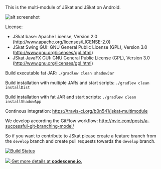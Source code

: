 This is the multi-module of JSkat and JSkat on Android.

![alt screenshot](http://jskat.org/img/jskat_0.7_bidding.png)

License: 
* JSkat base: Apache License, Version 2.0 (http://www.apache.org/licenses/LICENSE-2.0) 
* JSkat Swing GUI: GNU General Public License (GPL), Version 3.0 (http://www.gnu.org/licenses/gpl.html)
* JSkat JavaFX GUI: GNU General Public License (GPL), Version 3.0 (http://www.gnu.org/licenses/gpl.html)

Build executable fat JAR: `./gradlew clean shadowJar`

Build installation with multiple JARs and start scripts: `./gradlew clean installDist`

Build installation with fat JAR and start scripts: `./gradlew clean installShadowApp`

Continous integration: https://travis-ci.org/b0n541/jskat-multimodule

We develop according the GitFlow workflow: http://nvie.com/posts/a-successful-git-branching-model/

So if you want to contribute to JSkat please create a feature branch from the `develop` branch and create pull requests
towards the `develop` branch.

[![Build Status](https://travis-ci.org/b0n541/jskat-multimodule.png?branch=master)](https://travis-ci.org/b0n541/jskat-multimodule)

[![](https://codescene.io/projects/1209/status.svg) Get more details at **codescene.io**.](https://codescene.io/projects/1209/jobs/latest-successful/results)
